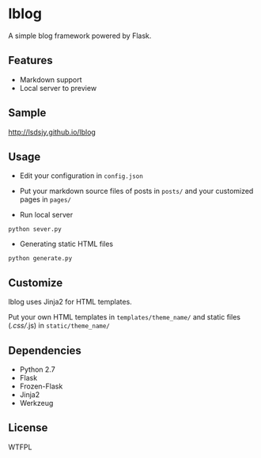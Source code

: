 # lblog

A simple blog framework powered by Flask.

## Features
- Markdown support
- Local server to preview

## Sample
http://lsdsjy.github.io/lblog

## Usage

- Edit your configuration in `config.json`

- Put your markdown source files of posts in `posts/` and your customized pages in `pages/`

- Run local server

```
python sever.py
```

- Generating static HTML files

```
python generate.py
```

## Customize

lblog uses Jinja2 for HTML templates.

Put your own HTML templates in `templates/theme_name/` and static files (*.css/*.js) in `static/theme_name/`


## Dependencies
- Python 2.7
- Flask
- Frozen-Flask
- Jinja2
- Werkzeug

## License

WTFPL
